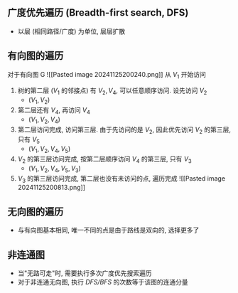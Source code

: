 ## 广度优先遍历 (Breadth-first search, DFS)
- 以层 (相同路径/广度) 为单位, 层层扩散
## 有向图的遍历
对于有向图 G
![[Pasted image 20241125200240.png]]
从 $V_{1}$ 开始访问
1. 树的第二层 ($V_{1}$ 的邻接点) 有 $V_{2},V_{4}$, 可以任意顺序访问. 设先访问 $V_{2}$
	- ($V_{1},V_{2}$)
2. 第二层还有 $V_{4}$, 再访问 $V_{4}$
	- ($V_{1},V_{2},V_{4}$)
3. 第二层访问完成, 访问第三层. 由于先访问的是 $V_{2}$, 因此优先访问 $V_{2}$ 的第三层, 只有 $V_{5}$
	- ($V_{1},V_{2},V_{4},V_{5}$)
4. $V_{2}$ 的第三层访问完成, 按第二层顺序访问 $V_{4}$ 的第三层, 只有 $V_{3}$
	- ($V_{1},V_{2},V_{4},V_{5},V_{3}$)
5. $V_{3}$ 的第三层访问完成, 第二层也没有未访问的点, 遍历完成
![[Pasted image 20241125200813.png]]
## 无向图的遍历
- 与有向图基本相同, 唯一不同的点是由于路线是双向的, 选择更多了
## 非连通图
- 当"无路可走"时, 需要执行多次广度优先搜索遍历
- 对于非连通无向图, 执行 *DFS/BFS* 的次数等于该图的连通分量